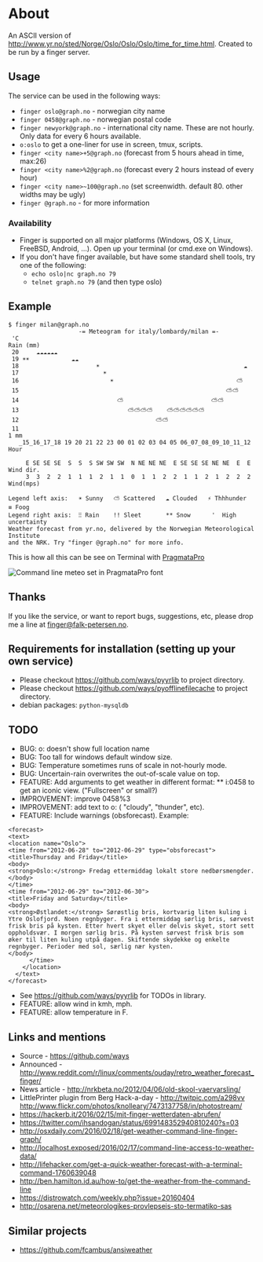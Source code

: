 # About

An ASCII version of http://www.yr.no/sted/Norge/Oslo/Oslo/Oslo/time_for_time.html. Created to be run by a finger server.

## Usage

The service can be used in the following ways:
* `finger oslo@graph.no` - norwegian city name
* `finger 0458@graph.no` - norwegian postal code
* `finger newyork@graph.no` - international city name. These are not hourly. Only data for every 6 hours available.
* `o:oslo` to get a one-liner for use in screen, tmux, scripts.
* `finger <city name>+5@graph.no` (forecast from 5 hours ahead in time, max:26)
* `finger <city name>%2@graph.no` (forecast every 2 hours instead of every hour)
* `finger <city name>~100@graph.no` (set screenwidth. default 80. other widths may be ugly)
* `finger @graph.no` - for more information

### Availability

* Finger is supported on all major platforms (Windows, OS X, Linux, FreeBSD, Android, ...). Open up your terminal (or cmd.exe on Windows).
* If you don't have finger available, but have some standard shell tools, try one of the following:
    * `echo oslo|nc graph.no 79`
    * `telnet graph.no 79` (and then type oslo)


## Example

```
$ finger milan@graph.no
                    -= Meteogram for italy/lombardy/milan =-                    
 'C                                                                   Rain (mm) 
 20     ☁☁☁☁☁☁                                                    
 19 ☀☀            ☁☁                                                 
 18                      ☀                                         ☁ 
 17                        ☀                                           
 16                          ☀                                   ⛅    
 15                                                           ⛅⛅       
 14                            ⛅                         ⛅⛅          
 13                               ⛅⛅⛅⛅    ⛅⛅⛅⛅⛅⛅             
 12                                       ⛅⛅                         
 11                                                                   1 mm 
   _15_16_17_18 19 20 21 22 23 00 01 02 03 04 05 06_07_08_09_10_11_12 Hour
 
     E SE SE SE  S  S  S SW SW SW  N NE NE NE  E SE SE SE NE NE  E  E Wind dir.
     3  3  2  2  1  1  1  2  1  1  0  1  1  2  2  1  1  2  1  2  2  2 Wind(mps)

Legend left axis:   ☀ Sunny   ⛅ Scattered   ☁ Clouded   ⚡ Thhhunder   ≡ Foog
Legend right axis:  ⁝⁝ Rain    !! Sleet       ** Snow      '  High uncertainty
Weather forecast from yr.no, delivered by the Norwegian Meteorological Institute
and the NRK. Try "finger @graph.no" for more info.
```


This is how all this can be see on Terminal with [PragmataPro](http://www.fsd.it/shop/fonts/pragmatapro/)


![Command line meteo set in PragmataPro font](pyyrascii/meteo_PragmataPro.png)



## Thanks

If you like the service, or want to report bugs, suggestions, etc, please drop
me a line at [finger@falk-petersen.no](mailto:finger@falk-petersen.no).


## Requirements for installation (setting up your own service)

* Please checkout https://github.com/ways/pyyrlib to project directory.
* Please checkout https://github.com/ways/pyofflinefilecache to project directory.
* debian packages: `python-mysqldb`


## TODO

* BUG: o: doesn't show full location name
* BUG: Too tall for windows default window size.
* BUG: Temperature sometimes runs of scale in not-hourly mode.
* BUG: Uncertain-rain overwrites the out-of-scale value on top.
* FEATURE: Add arguments to get weather in different format:
** i:0458 to get an iconic view. ("Fullscreen" or small?)
* IMPROVEMENT: improve 0458%3
* IMPROVEMENT: add text to o: ( "cloudy", "thunder", etc).
* FEATURE: Include warnings (obsforecast). Example:
```
<forecast>
<text>
<location name="Oslo">
<time from="2012-06-28" to="2012-06-29" type="obsforecast">
<title>Thursday and Friday</title>
<body>
<strong>Oslo:</strong> Fredag ettermiddag lokalt store nedbørsmengder.
</body>
</time>
<time from="2012-06-29" to="2012-06-30">
<title>Friday and Saturday</title>
<body>
<strong>Østlandet:</strong> Sørøstlig bris, kortvarig liten kuling i Ytre Oslofjord. Noen regnbyger. Fra i ettermiddag sørlig bris, sørvest frisk bris på kysten. Etter hvert skyet eller delvis skyet, stort sett oppholdsvær. I morgen sørlig bris. På kysten sørvest frisk bris som øker til liten kuling utpå dagen. Skiftende skydekke og enkelte regnbyger. Perioder med sol, særlig nær kysten.
</body>
      </time>
    </location>
  </text>
</forecast>
```

* See https://github.com/ways/pyyrlib for TODOs in library.
* FEATURE: allow wind in kmh, mph.
* FEATURE: allow temperature in F.

## Links and mentions

* Source - https://github.com/ways
* Announced - http://www.reddit.com/r/linux/comments/ouday/retro_weather_forecast_finger/
* News article - http://nrkbeta.no/2012/04/06/old-skool-vaervarsling/
* LittlePrinter plugin from Berg Hack-a-day - http://twitpic.com/a298vv http://www.flickr.com/photos/knolleary/7473137758/in/photostream/
* https://hackerb.it/2016/02/15/mit-finger-wetterdaten-abrufen/
* https://twitter.com/ihsandogan/status/699148352940810240?s=03
* http://osxdaily.com/2016/02/18/get-weather-command-line-finger-graph/
* http://localhost.exposed/2016/02/17/command-line-access-to-weather-data/
* http://lifehacker.com/get-a-quick-weather-forecast-with-a-terminal-command-1760639048
* http://ben.hamilton.id.au/how-to/get-the-weather-from-the-command-line
* https://distrowatch.com/weekly.php?issue=20160404
* http://osarena.net/meteorologikes-provlepseis-sto-termatiko-sas

## Similar projects

* https://github.com/fcambus/ansiweather
